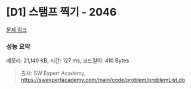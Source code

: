 # [D1] 스탬프 찍기 - 2046 

[문제 링크](https://swexpertacademy.com/main/code/problem/problemDetail.do?contestProbId=AV5QKdT6AyYDFAUq) 

### 성능 요약

메모리: 21,140 KB, 시간: 127 ms, 코드길이: 410 Bytes



> 출처: SW Expert Academy, https://swexpertacademy.com/main/code/problem/problemList.do